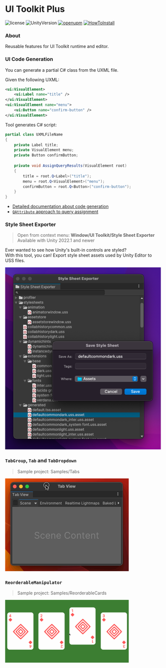 # UI Toolkit Plus
![license](https://img.shields.io/github/license/ErnSur/UI-Toolkit-Plus)
![UnityVersion](https://img.shields.io/static/v1?label=unity&message=2021.3%2B&color=blue&style=flat&logo=Unity)
[![openupm](https://img.shields.io/npm/v/com.quickeye.ui-toolkit-plus?label=openupm&registry_uri=https://package.openupm.com)](https://openupm.com/packages/com.quickeye.ui-toolkit-plus/)
[![HowToInstall](https://img.shields.io/badge/-How%20To%20Install-gray)](https://docs.unity3d.com/Manual/upm-ui-giturl.html)
### About
Reusable features for UI Toolkit runtime and editor.


### UI Code Generation

You can generate a partial C# class from the UXML file.

Given the following UXML:
```xml
<ui:VisualElement>
    <ui:Label name="title" />
</ui:VisualElement>
<ui:VisualElement name="menu">
    <ui:Button name="confirm-button" />
</ui:VisualElement>
```
Tool generates C# script:
```csharp
partial class UXMLFileName
{
    private Label title;
    private VisualElement menu;
    private Button confirmButton;

    private void AssignQueryResults(VisualElement root)
    {
        title = root.Q<Label>("title");
        menu = root.Q<VisualElement>("menu");
        confirmButton = root.Q<Button>("confirm-button");
    }
}
```

- [Detailed documentation about code generation](Documentation~/UxmlCodeGeneration.md)
- [`QAttribute` approach to query assignment](Documentation~/QAttribute.md)

### Style Sheet Exporter
> Open from context menu: __Window/UI Toolkit/Style Sheet Exporter__  
> Available with Unity 2022.1 and newer

Ever wanted to see how Unity's built-in controls are styled?  
With this tool, you can! Export style sheet assets used by Unity Editor to USS files.

![Style Sheet Exporter Window](Documentation~/style-sheet-exporter.png)

### `TabGroup`, `Tab` and `TabDropdown`
> Sample project: Samples/Tabs

![](Documentation~/tabs.gif)

### `ReorderableManipulator`
> Sample project: Samples/ReorderableCards

<img src="Documentation~/reorderable.gif" width="400">

